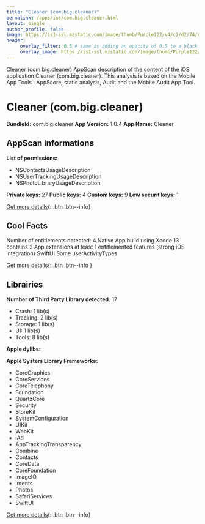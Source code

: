 ```yaml
---
title: "Cleaner (com.big.cleaner)"
permalink: /apps/ios/com.big.cleaner.html
layout: single
author_profile: false
image: https://is1-ssl.mzstatic.com/image/thumb/Purple122/v4/c1/d2/74/c1d2744d-4a8e-b1c1-f99a-3e100da8c38b/AppIcon-0-1x_U007emarketing-0-10-0-85-220.jpeg/512x512bb.jpg
header: 
     overlay_filter: 0.5 # same as adding an opacity of 0.5 to a black background
     overlay_image: https://is1-ssl.mzstatic.com/image/thumb/Purple122/v4/c1/d2/74/c1d2744d-4a8e-b1c1-f99a-3e100da8c38b/AppIcon-0-1x_U007emarketing-0-10-0-85-220.jpeg/512x512bb.jpg
---
```

Cleaner (com.big.cleaner) AppScan description of the content of the iOS application Cleaner (com.big.cleaner). This analysis is based on the Mobile App Tools : AppScore, static analysis, Audit and the Mobile Audit App Tool.

# Cleaner (com.big.cleaner)

**BundleId:** com.big.cleaner
**App Version:** 1.0.4
**App Name:** Cleaner


## AppScan informations 

**List of permissions:** 
- NSContactsUsageDescription
- NSUserTrackingUsageDescription
- NSPhotoLibraryUsageDescription
  
  
**Private keys:** 27
**Public keys:** 4
**Custom keys:** 9
**Low securit keys:** 1
  
[Get more details](/pricing.html){: .btn .btn--info}

## Cool Facts

Number of entitlements detected: 4
Native App
build using Xcode 13
contains 2 App extensions
at least 1 entitlemented features (strong iOS integration)
SwiftUI
Some userActivityTypes
  
[Get more details](/pricing.html){: .btn .btn--info }

## Librairies 
**Number of Third Party Library detected:** 17
- Crash: 1 lib(s)
- Tracking: 2 lib(s)
- Storage: 1 lib(s)
- UI: 1 lib(s)
- Tools: 8 lib(s)


**Apple dylibs:**


**Apple System Library Frameworks:**
- CoreGraphics
- CoreServices
- CoreTelephony
- Foundation
- QuartzCore
- Security
- StoreKit
- SystemConfiguration
- UIKit
- WebKit
- iAd
- AppTrackingTransparency
- Combine
- Contacts
- CoreData
- CoreFoundation
- ImageIO
- Intents
- Photos
- SafariServices
- SwiftUI


  
[Get more details](/pricing.html){: .btn .btn--info}

